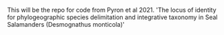 This will be the repo for code from Pyron et al 2021. 'The locus of identity for phylogeographic species delimitation and integrative taxonomy in Seal Salamanders (Desmognathus monticola)'
